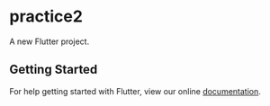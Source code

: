 # practice2

A new Flutter project.

## Getting Started

For help getting started with Flutter, view our online
[documentation](https://flutter.io/).
